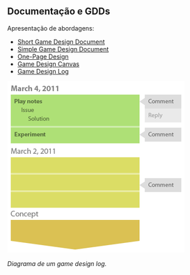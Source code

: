 ## Documentação e GDDs

Apresentação de abordagens:

- [Short Game Design Document](http://www.sbgames.org/sbgames2013/proceedings/artedesign/15-dt-paper_SGDD.pdf)
- [Simple Game Design Document](http://pixelatto.com/simple-gdd/)
- [One-Page Design](http://stonetronix.com/gdc-2010/OnePageDesigns.ppt)
- [Game Design Canvas](http://www.buddroyce.com/wp-content/uploads/2013/03/GameDesignCanvas_ShareMe_Fillable.pdf)
- [Game Design Log](http://www.lostgarden.com/2011/05/game-design-logs.html)

![Diagrama de um game design log](../imgs/game-design-log.png)

*Diagrama de um *game design log*.*